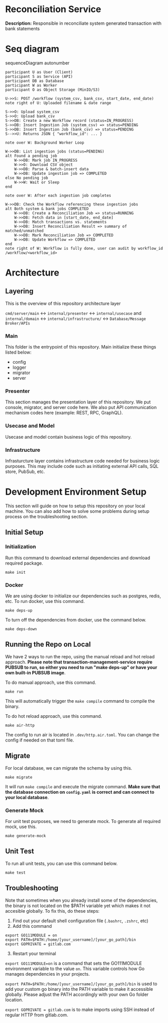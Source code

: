 # Reconciliation Service
**Description:** Responsible in reconciliate system generated transaction with bank statements
# Seq diagram
sequenceDiagram
    autonumber

    participant U as User (Client)
    participant S as Service (API)
    participant DB as Database
    participant W as Worker
    participant O as Object Storage (MinIO/S3)

    U->>S: POST /workflow (system_csv, bank_csv, start_date, end_date)
    note right of U: Uploaded filename & date range

    S->>O: Upload system_csv
    S->>O: Upload bank_csv
    S->>DB: Create a new Workflow record (status=IN_PROGRESS)
    S->>DB: Insert Ingestion Job (system_csv) => status=PENDING
    S->>DB: Insert Ingestion Job (bank_csv) => status=PENDING
    S-->>U: Returns JSON { "workflow_id": ... }

    note over W: Background Worker Loop

    W->>DB: List ingestion jobs (status=PENDING)
    alt Found a pending job
        W->>DB: Mark job IN_PROGRESS
        W->>O: Download CSV object
        W->>DB: Parse & batch-insert data
        W->>DB: Update ingestion job => COMPLETED
    else No pending job
        W->>W: Wait or Sleep
    end

    note over W: After each ingestion job completes

    W->>DB: Check the Workflow referencing these ingestion jobs
    alt Both system & bank jobs COMPLETED
        W->>DB: Create a Reconciliation Job => status=RUNNING
        W->>DB: Fetch data in [start_date, end_date]
        W->>DB: Match transactions vs. statements
        W->>DB: Insert Reconciliation Result => summary of matched/unmatched
        W->>DB: Mark Reconciliation Job => COMPLETED
        W->>DB: Update Workflow => COMPLETED
    end
    note right of W: Workflow is fully done, user can audit by workflow_id /workflow/<workflow_id>
# Architecture
## Layering
This is the overview of this repository architecture layer

`cmd/server/main` ↔ `internal/presenter` ↔ `internal/usecase` and `internal/domain` ↔ `internal/infrastructure/` ↔ `Database/Message Broker/APIs`

### Main
This folder is the entrypoint of this repository. Main initialize these things listed below:
* config
* logger
* migrator
* server

### Presenter
This section manages the presentation layer of this repository. We put console, migrator, and server code here. We also put API communication mechanism codes here (example: REST, RPC, GraphQL).

### Usecase and Model
Usecase and model contain business logic of this repository.

### Infrastructure
Infrasturcture layer contains infrastructure code needed for business logic purposes. This may include code such as initiating external API calls, SQL store, PubSub, etc.

# Development Environment Setup
This section will guide on how to setup this repository on your local machine. You can also add how to solve some problems during setup process on the troubleshooting section.

## Initial Setup
### Initialization
Run this command to download external dependencies and download required package.
```
make init
```

### Docker
We are using docker to initialize our dependencies such as postgres, redis, etc. To run docker, use this command.
```
make deps-up
``` 

To turn off the dependencies from docker, use the command below.
```
make deps-down
```

## Running the Repo on Local
We have 2 ways to run the repo, using the manual reload and hot reload approach. **Please note that transaction-management-service require PUBSUB to run, so either you need to run "make deps-up" or have your own built-in PUBSUB image**.

To do manual approach, use this command.
```
make run
```
This will automatically trigger the `make compile` command to compile the binary.

To do hot reload approach, use this command.
```
make air-http
```
The config to run air is located in `.dev/http.air.toml`. You can change the config if needed on that toml file.

## Migrate
For local database, we can migrate the schema by using this.
```
make migrate
```
It will run `make compile` and execute the migrate command. **Make sure that the database connection on `config.yaml` is correct and can connect to your local database**.

### Generate Mock
For unit test purposes, we need to generate mock. To generate all required mock, use this.
```
make generate-mock
```

## Unit Test
To run all unit tests, you can use this command below.
```
make test
```

## Troubleshooting
Note that sometimes when you already install some of the dependencies, the binary is not located on the $PATH variable yet which makes it not accesible globally. To fix this, do these steps:

1. Find out your default shell configuration file (`.bashrc`, `.zshrc`, etc)
2. Add this command
```
export GO111MODULE = on
export PATH=$PATH:/home/[your_username]/[your_go_path]/bin
export GOPRIVATE = gitlab.com
```
3. Restart your terminal

`export GO111MODULE=on` is a command that sets the GO111MODULE environment variable to the value `on`. This variable controls how Go manages dependencies in your projects.

`export PATH=$PATH:/home/[your_username]/[your_go_path]/bin` is used to add your custom go binary into the PATH variable to make it accessible globally. Please adjust the PATH accordingly with your own Go folder location.

`export GOPRIVATE = gitlab.com` is to make imports using SSH instead of regular HTTP from gitlab.com.


